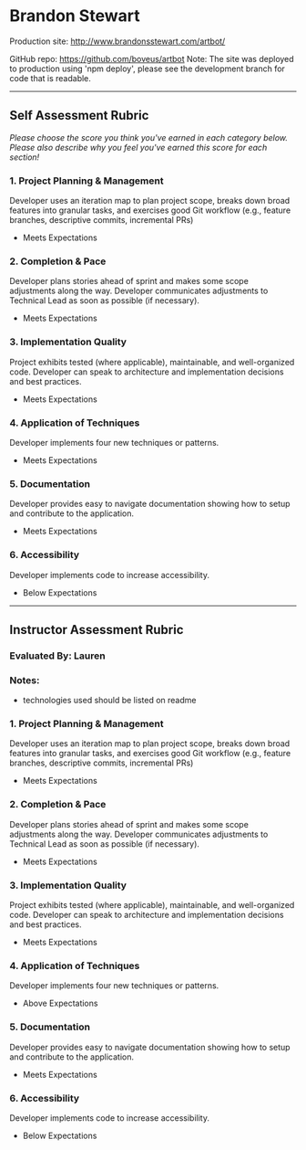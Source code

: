 # Brandon Stewart

Production site: http://www.brandonsstewart.com/artbot/

GitHub repo: https://github.com/boveus/artbot
Note: The site was deployed to production using 'npm deploy', please see the development branch for code that is readable.

---------------

Self Assessment Rubric
------------

_Please choose the score you think you've earned in each category below. Please also describe why you feel you've earned this score for each section!_

### 1. Project Planning & Management

Developer uses an iteration map to plan project scope, breaks down broad features into granular tasks, and exercises good Git workflow (e.g., feature branches, descriptive commits, incremental PRs)

- Meets Expectations

### 2. Completion & Pace

Developer plans stories ahead of sprint and makes some scope adjustments along the way. Developer communicates adjustments to Technical Lead as soon as possible (if necessary).

- Meets Expectations

### 3. Implementation Quality

Project exhibits tested (where applicable), maintainable, and well-organized code. Developer can speak to architecture and implementation decisions and best practices.

- Meets Expectations

### 4. Application of Techniques

Developer implements four new techniques or patterns.

- Meets Expectations


### 5. Documentation

Developer provides easy to navigate documentation showing how to setup and contribute to the application.
- Meets Expectations

### 6. Accessibility

Developer implements code to increase accessibility.

- Below Expectations


---------------


Instructor Assessment Rubric
------------

### Evaluated By: Lauren

### Notes: 

- technologies used should be listed on readme

### 1. Project Planning & Management

Developer uses an iteration map to plan project scope, breaks down broad features into granular tasks, and exercises good Git workflow (e.g., feature branches, descriptive commits, incremental PRs)

- Meets Expectations

### 2. Completion & Pace

Developer plans stories ahead of sprint and makes some scope adjustments along the way. Developer communicates adjustments to Technical Lead as soon as possible (if necessary).

- Meets Expectations

### 3. Implementation Quality

Project exhibits tested (where applicable), maintainable, and well-organized code. Developer can speak to architecture and implementation decisions and best practices.

- Meets Expectations

### 4. Application of Techniques

Developer implements four new techniques or patterns.

- Above Expectations

### 5. Documentation

Developer provides easy to navigate documentation showing how to setup and contribute to the application.

- Meets Expectations

### 6. Accessibility

Developer implements code to increase accessibility.

- Below Expectations
